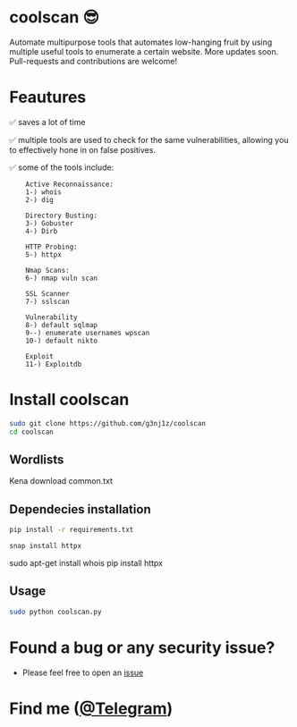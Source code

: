 # coolscan :sunglasses:
Automate multipurpose tools that automates low-hanging fruit by using multiple useful tools to enumerate a certain website. More updates soon. Pull-requests and contributions are welcome!

# Feautures
:white_check_mark: saves a lot of time

:white_check_mark: multiple tools are used to check for the same vulnerabilities, allowing you to effectively hone in on false positives.

:white_check_mark: some of the tools include:

        Active Reconnaissance:
        1-) whois
        2-) dig
     
        Directory Busting:
        3-) Gobuster
        4-) Dirb

        HTTP Probing:
        5-) httpx

        Nmap Scans:
        6-) nmap vuln scan

        SSL Scanner
        7-) sslscan

        Vulnerability
        8-) default sqlmap
        9--) enumerate usernames wpscan
        10-) default nikto

        Exploit
        11-) Exploitdb

# Install coolscan
```bash
sudo git clone https://github.com/g3nj1z/coolscan
cd coolscan
```

## Wordlists
Kena download common.txt

## Dependecies installation
```bash
pip install -r requirements.txt

snap install httpx
```

sudo apt-get install whois
pip install httpx


## Usage

```bash
sudo python coolscan.py 
```

# Found a bug or any security issue?
- Please feel free to open an [issue](https://github.com/g3nj1z/coolscan/issues)

# Find me (<a href="t.me/g3nj1z">@Telegram</a>)